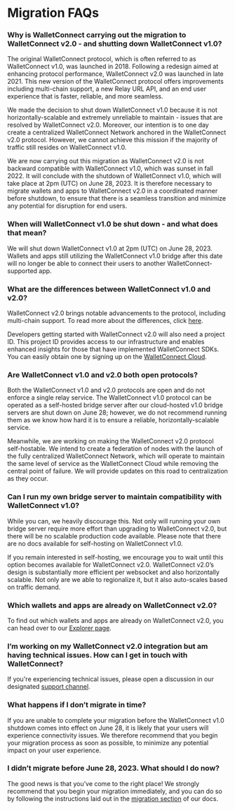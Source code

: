# Migration FAQs

### Why is WalletConnect carrying out the migration to WalletConnect v2.0 - and shutting down WalletConnect v1.0?

The original WalletConnect protocol, which is often referred to as WalletConnect v1.0, was launched in 2018. Following a redesign aimed at enhancing protocol performance, WalletConnect v2.0 was launched in late 2021. This new version of the WalletConnect protocol offers improvements including multi-chain support, a new Relay URL API, and an end user experience that is faster, reliable, and more seamless.

We made the decision to shut down WalletConnect v1.0 because it is not horizontally-scalable and extremely unreliable to maintain - issues that are resolved by WalletConnect v2.0. Moreover, our intention is to one day create a centralized WalletConnect Network anchored in the WalletConnect v2.0 protocol. However, we cannot achieve this mission if the majority of traffic still resides on WalletConnect v1.0.

We are now carrying out this migration as WalletConnect v2.0 is not backward compatible with WalletConnect v1.0, which was sunset in fall 2022. It will conclude with the shutdown of WalletConnect v1.0, which will take place at 2pm (UTC) on June 28, 2023. It is therefore necessary to migrate wallets and apps to WalletConnect v2.0 in a coordinated manner before shutdown, to ensure that there is a seamless transition and minimize any potential for disruption for end users. 

### When will WalletConnect v1.0 be shut down - and what does that mean?

We will shut down WalletConnect v1.0 at 2pm (UTC) on June 28, 2023. Wallets and apps still utilizing the WalletConnect v1.0 bridge after this date will no longer be able to connect their users to another WalletConnect-supported app.

### What are the differences between WalletConnect v1.0 and v2.0?

WalletConnect v2.0 brings notable advancements to the protocol, including multi-chain support. To read more about the differences, click [here](what-changed-from-v1.0.md).

Developers getting started with WalletConnect v2.0 will also need a project ID. This project ID provides access to our infrastructure and enables enhanced insights for those that have implemented WalletConnect SDKs. You can easily obtain one by signing up on the [WalletConnect Cloud](https://cloud.walletconnect.com/).

### Are WalletConnect v1.0 and v2.0 both open protocols?

Both the WalletConnect v1.0 and v2.0 protocols are open and do not enforce a single relay service. The WalletConnect v1.0 protocol can be operated as a self-hosted bridge server after our cloud-hosted v1.0 bridge servers are shut down on June 28; however, we do not recommend running them as we know how hard it is to ensure a reliable, horizontally-scalable service.

Meanwhile, we are working on making the WalletConnect v2.0 protocol self-hostable. We intend to create a federation of nodes with the launch of the fully centralized WalletConnect Network, which will operate to maintain the same level of service as the WalletConnect Cloud while removing the central point of failure. We will provide updates on this road to centralization as they occur. 

### Can I run my own bridge server to maintain compatibility with WalletConnect v1.0?

While you can, we heavily discourage this. Not only will running your own bridge server require more effort than upgrading to WalletConnect v2.0, but there will be no scalable production code available. Please note that there are no docs available for self-hosting on WalletConnect v1.0. 

If you remain interested in self-hosting, we encourage you to wait until this option becomes available for WalletConnect v2.0. WalletConnect v2.0’s design is substantially more efficient per websocket and also horizontally scalable. Not only are we able to regionalize it, but it also auto-scales based on traffic demand. 

### Which wallets and apps are already on WalletConnect v2.0?

To find out which wallets and apps are already on WalletConnect v2.0, you can head over to our [Explorer page](https://walletconnect.com/explorer?version=2).

### I’m working on my WalletConnect v2.0 integration but am having technical issues. How can I get in touch with WalletConnect?

If you're experiencing technical issues, please open a discussion in our designated [support channel](https://github.com/orgs/WalletConnect/discussions/categories/v1-v2-migration-support).

### What happens if I don’t migrate in time?

If you are unable to complete your migration before the WalletConnect v1.0 shutdown comes into effect on June 28, it is likely that your users will experience connectivity issues. We therefore recommend that you begin your migration process as soon as possible, to minimize any potential impact on your user experience.

### I didn’t migrate before June 28, 2023. What should I do now?

The good news is that you’ve come to the right place! We strongly recommend that you begin your migration immediately, and you can do so by following the instructions laid out in the [migration section](./overview.md) of our docs.
